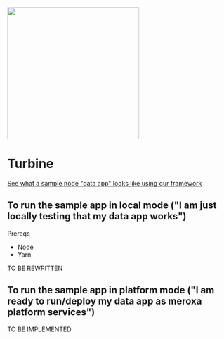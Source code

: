 <img src="https://user-images.githubusercontent.com/4818826/147324733-151e460a-107d-4f41-93c3-b7934760dedb.png" width="300" height="300">

# Turbine

[See what a sample node "data app" looks like using our framework](https://github.com/meroxa/nodejs-sample-data-app)

## To run the sample app in local mode ("I am just locally testing that my data app works")

Prereqs

- Node
- Yarn

TO BE REWRITTEN

## To run the sample app in platform mode ("I am ready to run/deploy my data app as meroxa platform services")

TO BE IMPLEMENTED
